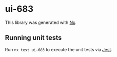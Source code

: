 # ui-683

This library was generated with [Nx](https://nx.dev).

## Running unit tests

Run `nx test ui-683` to execute the unit tests via [Jest](https://jestjs.io).

